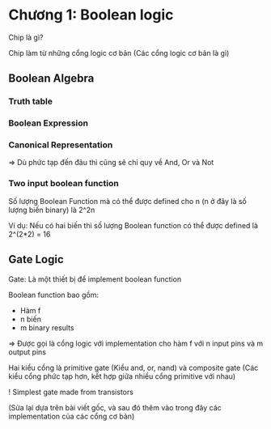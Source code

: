 # Chương 1: Boolean logic

Chip là gì?

Chip làm từ những cổng logic cơ bản (Các cổng logic cơ bản là gì)

## Boolean Algebra

### Truth table

### Boolean Expression

### Canonical Representation


=> Dù phức tạp đến đâu thì cũng sẽ chỉ quy về And, Or và Not

### Two input boolean function

Số lượng Boolean Function mà có thể được defined cho n (n ở đây là số lượng biến binary) là 2^2n

Ví dụ: Nếu có hai biến thì số lượng Boolean function có thể được defined là 2^(2*2) = 16


## Gate Logic

Gate: Là một thiết bị để implement boolean function

Boolean function bao gồm:

- Hàm f
- n biến
- m binary results

=> Được gọi là cổng logic với implementation cho hàm f với n input pins và m output pins

Hai kiểu cổng là primitive gate (Kiểu and, or, nand)
và composite gate (Các kiểu cổng phức tạp hơn, kết hợp giữa nhiều cổng primitive với nhau)

! Simplest gate made from transistors

(Sửa lại dựa trên bài viết gốc, và sau đó thêm vào trong đây các implementation của các cổng cơ bản)